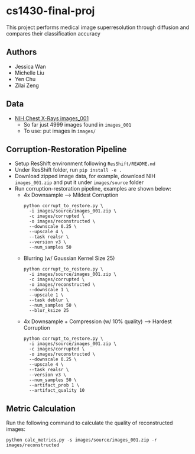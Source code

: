 # cs1430-final-proj

This project performs medical image superresolution through diffusion and compares their classification accuracy

## Authors
- Jessica Wan
- Michelle Liu
- Yen Chu
- Zilai Zeng

## Data
- [NIH Chest X-Rays images_001](https://www.kaggle.com/datasets/nih-chest-xrays/data?resource=download&select=images_001)
  - So far just 4999 images found in `images_001`
  - To use: put images in `images/`

## Corruption-Restoration Pipeline
- Setup ResShift environment following `ResShift/README.md`
- Under ResShift folder, run `pip install -e .`
- Download zipped image data, for example, download NIH `images_001.zip` and put it under `images/source` folder
- Run corruption-restoration pipeline, examples are shown below:
  - 4x Downsample --> Mildest Corruption
    ```shell
    python corrupt_to_restore.py \
      -i images/source/images_001.zip \
      -c images/corrupted \
      -o images/reconstructed \
      --downscale 0.25 \
      --upscale 4 \
      --task realsr \
      --version v3 \
      --num_samples 50
    ```
  - Blurring (w/ Gaussian Kernel Size 25)
    ```shell
    python corrupt_to_restore.py \
      -i images/source/images_001.zip \
      -c images/corrupted \
      -o images/reconstructed \
      --downscale 1 \
      --upscale 1 \
      --task deblur \
      --num_samples 50 \
      --blur_ksize 25
    ```
  - 4x Downsample + Compression (w/ 10% quality) --> Hardest Corruption
    ```shell
    python corrupt_to_restore.py \
      -i images/source/images_001.zip \
      -c images/corrupted \
      -o images/reconstructed \
      --downscale 0.25 \
      --upscale 4 \
      --task realsr \
      --version v3 \
      --num_samples 50 \
      --artifact_prob 1 \
      --artifact_quality 10
    ```

## Metric Calculation
Run the following command to calculate the quality of reconstructed images:
```shell
python calc_metrics.py -s images/source/images_001.zip -r images/reconstructed
```